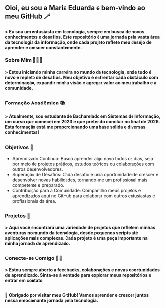 ## Oioi, eu sou a Maria Eduarda e bem-vindo ao meu GitHub 🪄
#### > Eu sou um entusiasta em tecnologia, sempre em busca de novos conhecimentos e desafios. Este repositório é uma jornada pela vasta área da tecnologia da informação, onde cada projeto reflete meu desejo de aprender e crescer constantemente.
### Sobre Mim 🙋🏽‍♀️
#### > Estou iniciando minha carreira no mundo da tecnologia, onde tudo é novo e repleto de desafios. Meu objetivo é enfrentar cada obstáculo com determinação, expandir minha visão e agregar valor ao meu trabalho e à comunidade.
##
### Formação Acadêmica 📚
#### > Atualmente, sou estudante de Bacharelado em Sistemas de Informação, um curso que comecei em 2023 e que pretendo concluir no final de 2026. Esta formação está me proporcionando uma base sólida e diversas conhecimentos!
##
### Objetivos 💭
#### 
 - Aprendizado Contínuo: Busco aprender algo novo todos os dias, seja por meio de projetos práticos, estudos teóricos ou colaborações com outros desenvolvedores.
 - Superação de Desafios: Cada desafio é uma oportunidade de crescer e desenvolver novas habilidades, tornando-me um profissional mais competente e preparado.
 - Contribuição para a Comunidade: Compartilho meus projetos e aprendizados aqui no GitHub para colaborar com outros entusiastas e profissionais da área.
##
### Projetos 💼
#### > Aqui você encontrará uma variedade de projetos que refletem minhas aventuras no mundo da tecnologia, desde pequenos scripts até aplicações mais complexas. Cada projeto é uma peça importante na minha jornada de aprendizado.
##
### Conecte-se Comigo 🤝🏼
#### > Estou sempre aberto a feedbacks, colaborações e novas oportunidades de aprendizado. Sinta-se à vontade para explorar meus repositórios e entrar em contato
##
 #### 📌 Obrigado por visitar meu GitHub! Vamos aprender e crescer juntos nessa emocionante jornada pela tecnologia.
